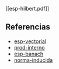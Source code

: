 [[esp-hilbert.pdf]]

## Referencias
- [esp-vectorial](./esp-vectorial.md)
- [prod-interno](./prod-interno.md)
- [esp-banach](./esp-banach.md)
- [norma-inducida](./norma-inducida.md)
